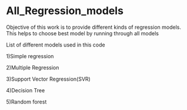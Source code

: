 # All_Regression_models
Objective of this work is to provide different kinds of regression models. This helps to choose best model by running through all models

List of different models used in this code

1)Simple regression

2)Multiple Regression

3)Support Vector Regression(SVR)

4)Decision Tree

5)Random forest

